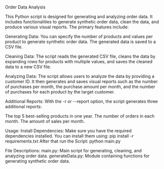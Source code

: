 Order Data Analysis

This Python script is designed for generating and analyzing order data. It includes functionalities to generate synthetic order data, clean the data, and produce various visual reports. The primary features include:

Generating Data: 
You can specify the number of products and values per product to generate synthetic order data. The generated data is saved to a CSV file.

Cleaning Data: 
The script reads the generated CSV file, cleans the data by expanding rows for products with multiple values, and saves the cleaned data to a new CSV file.

Analyzing Data: 
The script allows users to analyze the data by providing a customer ID. It then generates and saves visual reports such as the number of purchases per month, the purchase amount per month, and the number of purchases for each product by the target customer.

Additional Reports: With the -r or --report option, the script generates three additional reports:

The top 5 best-selling products in one year.
The number of orders in each month.
The amount of sales per month.

Usage:
Install Dependencies: Make sure you have the required dependencies installed. You can install them using:
pip install -r requirements.txt
After that run the Script:
python main.py

File Descriptions:
main.py: Main script for generating, cleaning, and analyzing order data.
generateData.py: Module containing functions for generating synthetic order data.
